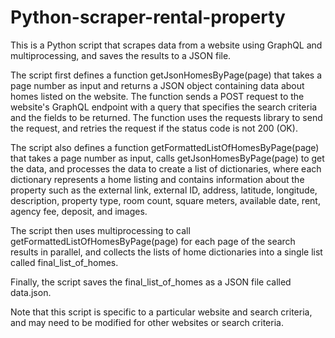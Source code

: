 # Python-scraper-rental-property
This is a Python script that scrapes data from a website using GraphQL and multiprocessing, and saves the results to a JSON file.

The script first defines a function getJsonHomesByPage(page) that takes a page number as input and returns a JSON object containing data about homes listed on the website. The function sends a POST request to the website's GraphQL endpoint with a query that specifies the search criteria and the fields to be returned. The function uses the requests library to send the request, and retries the request if the status code is not 200 (OK).

The script also defines a function getFormattedListOfHomesByPage(page) that takes a page number as input, calls getJsonHomesByPage(page) to get the data, and processes the data to create a list of dictionaries, where each dictionary represents a home listing and contains information about the property such as the external link, external ID, address, latitude, longitude, description, property type, room count, square meters, available date, rent, agency fee, deposit, and images.

The script then uses multiprocessing to call getFormattedListOfHomesByPage(page) for each page of the search results in parallel, and collects the lists of home dictionaries into a single list called final_list_of_homes.

Finally, the script saves the final_list_of_homes as a JSON file called data.json.

Note that this script is specific to a particular website and search criteria, and may need to be modified for other websites or search criteria.
